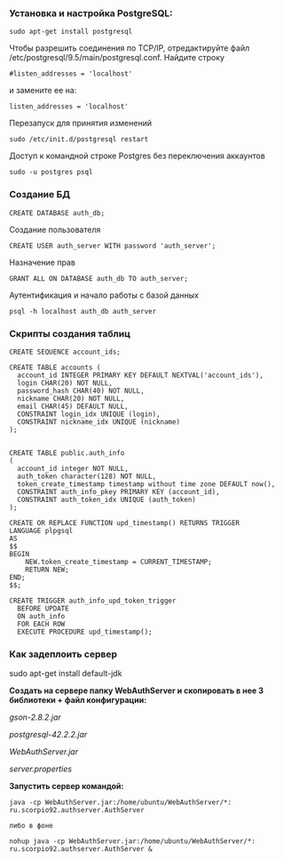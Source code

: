 ### Установка и настройка PostgreSQL:

```
sudo apt-get install postgresql
```
Чтобы разрешить соединения по TCP/IP, отредактируйте файл /etc/postgresql/9.5/main/postgresql.conf. Найдите строку
```
#listen_addresses = 'localhost'
```
и замените ее на:
```
listen_addresses = 'localhost'
```
Перезапуск для принятия изменений
```
sudo /etc/init.d/postgresql restart
```
Доступ к командной строке Postgres без переключения аккаунтов
```
sudo -u postgres psql
```

### Создание БД
```
CREATE DATABASE auth_db;
```

Создание пользователя
```
CREATE USER auth_server WITH password 'auth_server';
```

Назначение прав
```
GRANT ALL ON DATABASE auth_db TO auth_server;
```

Аутентификация и начало работы с базой данных
```
psql -h localhost auth_db auth_server
```

### Скрипты создания таблиц

```
CREATE SEQUENCE account_ids;

CREATE TABLE accounts (
  account_id INTEGER PRIMARY KEY DEFAULT NEXTVAL('account_ids'),
  login CHAR(20) NOT NULL,
  password_hash CHAR(40) NOT NULL,
  nickname CHAR(20) NOT NULL,
  email CHAR(45) DEFAULT NULL,
  CONSTRAINT login_idx UNIQUE (login),
  CONSTRAINT nickname_idx UNIQUE (nickname)
);


CREATE TABLE public.auth_info
(
  account_id integer NOT NULL,
  auth_token character(128) NOT NULL,
  token_create_timestamp timestamp without time zone DEFAULT now(),
  CONSTRAINT auth_info_pkey PRIMARY KEY (account_id),
  CONSTRAINT auth_token_idx UNIQUE (auth_token)
);

CREATE OR REPLACE FUNCTION upd_timestamp() RETURNS TRIGGER 
LANGUAGE plpgsql
AS
$$
BEGIN
    NEW.token_create_timestamp = CURRENT_TIMESTAMP;
    RETURN NEW;
END;
$$;

CREATE TRIGGER auth_info_upd_token_trigger
  BEFORE UPDATE
  ON auth_info
  FOR EACH ROW
  EXECUTE PROCEDURE upd_timestamp();
```

### Как задеплоить сервер

sudo apt-get install default-jdk

**Создать на сервере папку WebAuthServer и скопировать в нее 3 библиотеки + файл конфигурации:**

*gson-2.8.2.jar*

*postgresql-42.2.2.jar*

*WebAuthServer.jar*

*server.properties*

**Запустить сервер командой:**
```
java -cp WebAuthServer.jar:/home/ubuntu/WebAuthServer/*: ru.scorpio92.authserver.AuthServer

либо в фоне

nohup java -cp WebAuthServer.jar:/home/ubuntu/WebAuthServer/*: ru.scorpio92.authserver.AuthServer &
```
